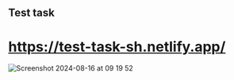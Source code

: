 ## Test task
# https://test-task-sh.netlify.app/
![Screenshot 2024-08-16 at 09 19 52](https://github.com/user-attachments/assets/c5b3c46a-9bf4-4682-998a-43492e4bfadb)

